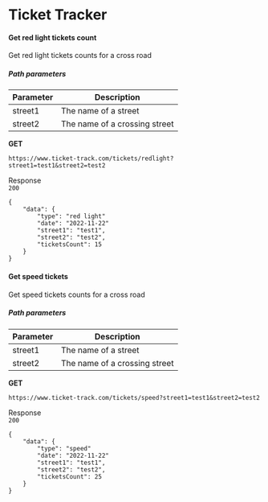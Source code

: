 # Ticket Tracker
























































































#### Get red light tickets count  
Get red light tickets counts for a cross road  
##### Path parameters  
| Parameter   | Description |
| ----------- | ----------- |
| street1      | The name of a street       |
| street2   | The name of a crossing street        |  
**GET**  
```
https://www.ticket-track.com/tickets/redlight?street1=test1&street2=test2
```
Response  
`200`  
```
{
    "data": {
        "type": "red light"
        "date": "2022-11-22"
        "street1": "test1",
        "street2": "test2",
        "ticketsCount": 15
    }
}
```  

#### Get speed tickets  
Get speed tickets counts for a cross road  
##### Path parameters  
| Parameter   | Description |
| ----------- | ----------- |
| street1      | The name of a street       |
| street2   | The name of a crossing street        |  
**GET**  
```
https://www.ticket-track.com/tickets/speed?street1=test1&street2=test2  
```
Response  
`200`  
```
{
    "data": {
        "type": "speed"
        "date": "2022-11-22"
        "street1": "test1",
        "street2": "test2",
        "ticketsCount": 25
    }
}